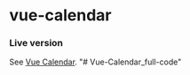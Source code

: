 # vue-calendar

### Live version

See [Vue Calendar](https://gabrrrielll.github.io/vue-calendar/).
"# Vue-Calendar_full-code"
